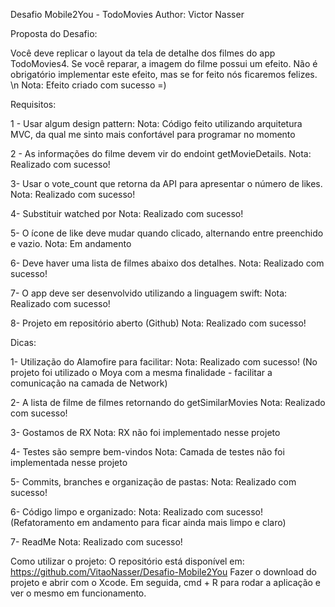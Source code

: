 Desafio Mobile2You - TodoMovies
Author: Victor Nasser

Proposta do Desafio:

Você deve replicar o layout da tela de detalhe dos filmes do app TodoMovies4.
Se você reparar, a imagem do filme possui um efeito. Não é obrigatório implementar este efeito, mas se for feito nós ficaremos felizes.
\n Nota: Efeito criado com sucesso =)

Requisitos:

1 - Usar algum design pattern: 
Nota: Código feito utilizando arquitetura MVC, da qual me sinto mais confortável para programar no momento

2 - As informações do filme devem vir do endoint getMovieDetails.
Nota: Realizado com sucesso!

3- Usar o vote_count que retorna da API para apresentar o número de likes.
Nota: Realizado com sucesso!

4- Substituir watched por <popularity>
Nota: Realizado com sucesso!

5- O ícone de like deve mudar quando clicado, alternando entre preenchido e vazio.
Nota: Em andamento

6- Deve haver uma lista de filmes abaixo dos detalhes.
Nota: Realizado com sucesso!

7- O app deve ser desenvolvido utilizando a linguagem swift:
Nota: Realizado com sucesso!

8- Projeto em repositório aberto (Github)
Nota: Realizado com sucesso!

Dicas:

1- Utilização do Alamofire para facilitar:
Nota: Realizado com sucesso! (No projeto foi utilizado o Moya com a mesma finalidade - facilitar a comunicação na camada de Network)

2- A lista de filme de filmes retornando do getSimilarMovies
Nota: Realizado com sucesso!

3- Gostamos de RX
Nota: RX não foi implementado nesse projeto

4- Testes são sempre bem-vindos
Nota: Camada de testes não foi implementada nesse projeto

5- Commits, branches e organização de pastas:
Nota: Realizado com sucesso!

6- Código limpo e organizado:
Nota: Realizado com sucesso! (Refatoramento em andamento para ficar ainda mais limpo e claro)

7- ReadMe
Nota: Realizado com sucesso!

Como utilizar o projeto:
O repositório está disponível em: https://github.com/VitaoNasser/Desafio-Mobile2You
Fazer o download do projeto e abrir com o Xcode. Em seguida, cmd + R para rodar a aplicação e ver o mesmo em funcionamento.
